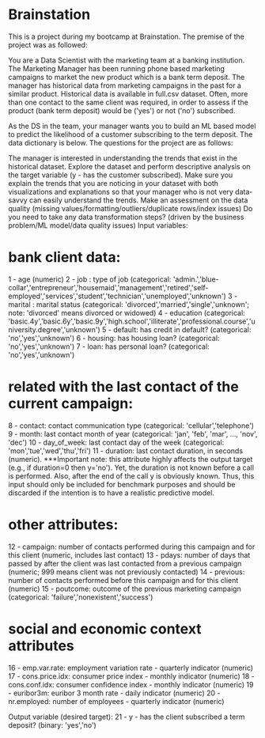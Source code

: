 # Brainstation

This is a project during my bootcamp at Brainstation. The premise of the project was as followed:

You are a Data Scientist with the marketing team at a banking institution. The Marketing Manager has been running phone based marketing campaigns to market the new product which is a bank term deposit. The manager has historical data from marketing campaigns in the past for a similar product. Historical data is available in full.csv dataset. Often, more than one contact to the same client was required, in order to assess if the product (bank term deposit) would be ('yes') or not ('no') subscribed.
 
As the DS in the team, your manager wants you to build an ML based model to predict the likelihood of a customer subscribing to the term deposit. The data dictionary is below. The questions for the project are as follows:
 
The manager is interested in understanding the trends that exist in the historical dataset. Explore the dataset and perform descriptive analysis on the target variable (y - has the customer subscribed). Make sure you explain the trends that you are noticing in your dataset with both visualizations and explanations so that your manager who is not very data-savvy can easily understand the trends.
Make an assessment on the data quality (missing values/formatting/outliers/duplicate rows/index issues)
Do you need to take any data transformation steps? (driven by the business problem/ML model/data quality issues) 
Input variables:
# bank client data:
1 - age (numeric)
2 - job : type of job (categorical: 'admin.','blue-collar','entrepreneur','housemaid','management','retired','self-employed','services','student','technician','unemployed','unknown')
3 - marital : marital status (categorical: 'divorced','married','single','unknown'; note: 'divorced' means divorced or widowed)
4 - education (categorical: 'basic.4y','basic.6y','basic.9y','high.school','illiterate','professional.course','university.degree','unknown')
5 - default: has credit in default? (categorical: 'no','yes','unknown')
6 - housing: has housing loan? (categorical: 'no','yes','unknown')
7 - loan: has personal loan? (categorical: 'no','yes','unknown')
 
# related with the last contact of the current campaign:
8 - contact: contact communication type (categorical: 'cellular','telephone')
9 - month: last contact month of year (categorical: 'jan', 'feb', 'mar', ..., 'nov', 'dec')
10 - day_of_week: last contact day of the week (categorical: 'mon','tue','wed','thu','fri')
11 - duration: last contact duration, in seconds (numeric). 
***Important note: this attribute highly affects the output target (e.g., if duration=0 then y='no'). Yet, the duration is not known before a call is performed. Also, after the end of the call y is obviously known. Thus, this input should only be included for benchmark purposes and should be discarded if the intention is to have a realistic predictive model.
 
# other attributes:
12 - campaign: number of contacts performed during this campaign and for this client (numeric, includes last contact)
13 - pdays: number of days that passed by after the client was last contacted from a previous campaign (numeric; 999 means client was not previously contacted)
14 - previous: number of contacts performed before this campaign and for this client (numeric)
15 - poutcome: outcome of the previous marketing campaign (categorical: 'failure','nonexistent','success')
 
# social and economic context attributes
16 - emp.var.rate: employment variation rate - quarterly indicator (numeric)
17 - cons.price.idx: consumer price index - monthly indicator (numeric)
18 - cons.conf.idx: consumer confidence index - monthly indicator (numeric)
19 - euribor3m: euribor 3 month rate - daily indicator (numeric)
20 - nr.employed: number of employees - quarterly indicator (numeric)
 
Output variable (desired target):
21 - y - has the client subscribed a term deposit? (binary: 'yes','no')

